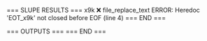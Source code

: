 === SLUPE RESULTS ===
x9k ❌ file_replace_text ERROR: Heredoc 'EOT_x9k' not closed before EOF (line 4)
=== END ===

=== OUTPUTS ===
=== END ===